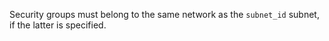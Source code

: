Security groups must belong to the same network as the `subnet_id` subnet, if the latter is specified.
